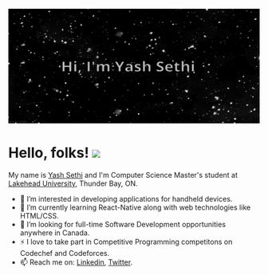 <p align="center">
<!-- ![img](https://github.com/ysethi92/ysethi92/blob/main/banner.gif) -->
<img src="https://github.com/ysethi92/ysethi92/blob/main/banner.gif" width="700" height="230"/>

# **Hello, folks! <img src="https://github.com/TheDudeThatCode/TheDudeThatCode/blob/master/Assets/Hi.gif" width="29px">**
My name is [Yash Sethi](https://ysethi92.github.io/) and I'm Computer Science Master's student at [Lakehead University](https://www.lakeheadu.ca/), Thunder Bay, ON.
- 👀 I’m interested in developing applications for handheld devices.
- 🌱 I’m currently learning React-Native along with web technologies like HTML/CSS.
- 💞️ I’m looking for full-time Software Development opportunities anywhere in Canada. 
- ⚡ I love to take part in Competitive Programming competitons on Codechef and Codeforces. 
- 📫 Reach me on: [Linkedin](https://www.linkedin.com/in/ysethi92/), [Twitter](https://www.twitter.com/ysethi92/).
</p>
